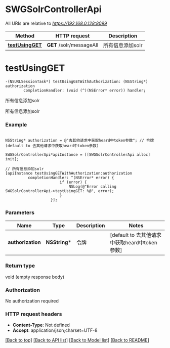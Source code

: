 # SWGSolrControllerApi

All URIs are relative to *https://192.168.0.128:8099*

Method | HTTP request | Description
------------- | ------------- | -------------
[**testUsingGET**](SWGSolrControllerApi.md#testusingget) | **GET** /solr/messageAll | 所有信息添加solr


# **testUsingGET**
```objc
-(NSURLSessionTask*) testUsingGETWithAuthorization: (NSString*) authorization
        completionHandler: (void (^)(NSError* error)) handler;
```

所有信息添加solr

所有信息添加solr

### Example 
```objc

NSString* authorization = @"去其他请求中获取heard中token参数"; // 令牌 (default to 去其他请求中获取heard中token参数)

SWGSolrControllerApi*apiInstance = [[SWGSolrControllerApi alloc] init];

// 所有信息添加solr
[apiInstance testUsingGETWithAuthorization:authorization
          completionHandler: ^(NSError* error) {
                        if (error) {
                            NSLog(@"Error calling SWGSolrControllerApi->testUsingGET: %@", error);
                        }
                    }];
```

### Parameters

Name | Type | Description  | Notes
------------- | ------------- | ------------- | -------------
 **authorization** | **NSString***| 令牌 | [default to 去其他请求中获取heard中token参数]

### Return type

void (empty response body)

### Authorization

No authorization required

### HTTP request headers

 - **Content-Type**: Not defined
 - **Accept**: application/json;charset=UTF-8

[[Back to top]](#) [[Back to API list]](../README.md#documentation-for-api-endpoints) [[Back to Model list]](../README.md#documentation-for-models) [[Back to README]](../README.md)

